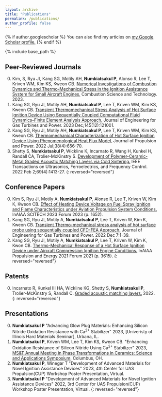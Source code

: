 ```yaml
---
layout: archive
title: "Publications"
permalink: /publications/
author_profile: false
---
```


{% if author.googlescholar %}
  You can also find my articles on <u><a href="{{author.googlescholar}}">my Google Scholar profile</a>.</u>
{% endif %}

{% include base_path %}
## Peer-Reviewed Journals

<!-- {% for post in site.publications reversed %}
  {% include archive-single.html %}
{% endfor %} -->
0. Kim, S, Ryu JI, Kang SG, Motily AH, **Numkiatsakul P**, Alonso R, Lee T, Kriven WM, Kim KS, Kweon CB. [Numerical Investigations of Combustion Dynamics and Thermo-Mechanical Stress in the Ignition Assistance System for Small Aircraft Engines.](https://doi.org/10.1080/00102202.2023.2278075) Combustion Science and Technology. 2023.
0. Kang SG, Ryu JI, Motily AH, **Numkiatsakul P**, Lee T, Kriven WM, Kim KS, Kweon CB. [Transient Thermomechanical Stress Analysis of Hot Surface Ignition Device Using Sequentially Coupled Computational Fluid Dynamics–Finite Element Analysis Approach.](https://doi.org/10.1115/1.4056426) Journal of Engineering for Gas Turbines and Power. 2023 Dec;145(12):121001.
0. Kang SG, Ryu JI, Motily AH, **Numkiatsakul P**, Lee T, Kriven WM, Kim KS, Kweon CB. [Thermomechanical Characterization of Hot Surface Ignition Device Using Phenomenological Heat Flux Model.](https://arc.aiaa.org/doi/abs/10.2514/1.B38662) Journal of Propulsion and Power. 2022 Jul;38(4):656-70.
0. Shetty S, **Numkiatsakul P**, Wickline K, Incarnato R, Wang H, Kunkel H, Randall CA, Trolier-McKinstry S. [Development of Polymer-Ceramic-Metal Graded Acoustic Matching Layers via Cold Sintering.](https://ieeexplore.ieee.org/abstract/document/9701919) IEEE Transactions on Ultrasonics, Ferroelectrics, and Frequency Control. 2022 Feb 2;69(4):1413-27.
{: reversed="reversed"}

## Conference Papers

<!-- {% for post in site.conferencepapers reversed %}
  {% include archive-single.html %}
{% endfor %} -->
0. Kim S, Ryu JI, Motily A, **Numkiatsakul P**, Alonso R, Lee T, Kriven W, Kim K, Kweon CB. [Effect of Heating Device Voltage on Fuel Spray Ignition and Flame Characteristics under Aviation Propulsion System Conditions.](https://arc.aiaa.org/doi/abs/10.2514/6.2023-1652) InAIAA SCITECH 2023 Forum 2023 (p. 1652).
0. Kang SG, Ryu JI, Motily A, **Numkiatsakul P**, Lee T, Kriven W, Kim K, Kweon CB. [Transient Thermo-mechanical stress analysis of hot surface probe using sequentially coupled CFD-FEA Approach.](https://asmedigitalcollection.asme.org/gasturbinespower/article-abstract/doi/10.1115/1.4056426/1153332/Transient-Thermo-mechanical-Stress-Analysis-of-Hot) Journal of Engineering for Gas Turbines and Power. 2022 Dec 7:1-39.
0. Kang SG, Ryu JI, Motily A, **Numkiatsakul P**, Lee T, Kriven W, Kim K, Kwon CB. [Thermo-Mechanical Response of a Hot Surface Ignition Device under Aircraft Compression Ignition Engine Conditions.](https://arc.aiaa.org/doi/abs/10.2514/6.2021-3615) InAIAA Propulsion and Energy 2021 Forum 2021 (p. 3615).
{: reversed="reversed"}

## Patents

<!-- {% for post in site.patents reversed %}
  {% include archive-single.html %}
{% endfor %} -->

0. Incarnato R, Kunkel III HA, Wickline KG, Shetty S, **Numkiatsakul P**, Trolier-McKinstry S, Randall C. [Graded acoustic matching layers.](https://patents.google.com/patent/WO2022238326A1/) 2022.  
{: reversed="reversed"}

## Presentations

<!-- {% for post in site.presentations reversed %}
  {% include archive-single.html %}
{% endfor %} -->

0. **Numkiatsakul P** "Advancing Glow Plug Materials: Enhancing Silicon Nitride Oxidation Resistance with Ca<SUP>2+</SUP> Stabilizer" 2023, [Univeristy of Illinois Hard Materials Seminar], Urbana, IL.
0. **Numkiatsakul P**, Kriven WM, Lee T, Kim KS, Kweon CB. "Enhancing Oxidation Resistance of Silicon Nitride Using Ca<SUP>2+</SUP> Stabilizer" 2023, [MS&T Annual Meeting in Phase Transformations in Ceramics: Science and Applications Symposium](https://www.matscitech.org/MST23), Columbus, OH.
0. **Numkiatsakul P**, Winegar T "Development of Advanced Materials for Novel Ignition Assistance Devices" 2023, 4th Center for UAS Propulsion(CUP) Workshop Poster Presentation, Virtual.
0. **Numkiatsakul P** "Development of Advanced Materials for Novel Ignition Assistance Devices" 2022, 3rd Center for UAS Propulsion(CUP) Workshop Poster Presentation, Virtual.
{: reversed="reversed"} 